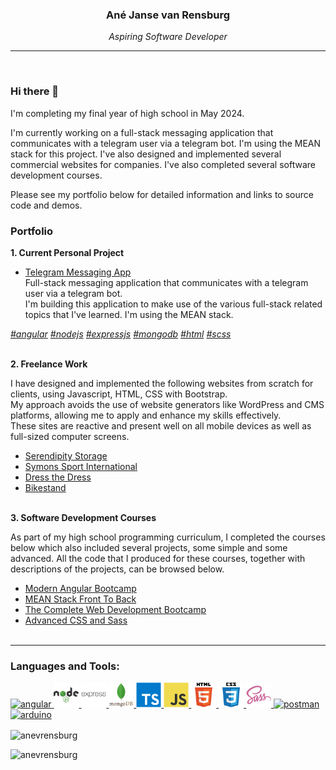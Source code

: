 <h3 align="center">Ané Janse van Rensburg</h3>
<p align="center"><em >Aspiring Software Developer</em></p>

<hr>
<br>

### Hi there 👋

I'm completing my final year of high school in May 2024.

I'm currently working on a full-stack messaging application that communicates with a telegram user via a telegram bot. I'm using the MEAN stack for this project. I've also designed and implemented several commercial websites for companies.  I've also completed several software development courses.

Please see my portfolio below for detailed information and links to source code and demos.

### Portfolio

**1. Current Personal Project**
- [Telegram Messaging App](https://github.com/AnevRensburg/telegram-app)<br>
Full-stack messaging application that communicates with a telegram user via a telegram bot.<br>
I'm building this application to make use of the various full-stack related topics that I've learned. I'm using the MEAN stack.<br>

*[#angular](https://angular.io) [#nodejs](https://nodejs.org) [#expressjs](https://expressjs.com) [#mongodb](https://www.mongodb.com/) [#html](https://www.w3.org/html/) [#scss](https://sass-lang.com)*
<br><br>

**2. Freelance Work**<br>

I have designed and implemented the following websites from scratch for clients, using Javascript, HTML, CSS with Bootstrap.<br>
My approach avoids the use of website generators like WordPress and CMS platforms, allowing me to apply and enhance my skills effectively.<br>
These sites are reactive and present well on all mobile devices as well as full-sized computer screens.

- [Serendipity Storage](https://github.com/AnevRensburg/serendipity-storage)
- [Symons Sport International](https://github.com/AnevRensburg/symons-sport)
- [Dress the Dress](https://github.com/AnevRensburg/dress-the-dress)
- [Bikestand](https://github.com/AnevRensburg/bike-stand)
<br><br>

**3. Software Development Courses**<br>

As part of my high school programming curriculum, I completed the courses below which also included several projects, some simple and some advanced.  All the code that I produced for these courses, together with descriptions of the projects, can be browsed below.

- [Modern Angular Bootcamp](https://github.com/AnevRensburg/the-modern-angular-bootcamp)
- [MEAN Stack Front To Back](https://github.com/AnevRensburg/mean-stack-front-to-back)
- [The Complete Web Development Bootcamp](https://github.com/AnevRensburg/the-modern-angular-bootcamp)
- [Advanced CSS and Sass](https://github.com/AnevRensburg/natours)
<br><br>
<hr>

### Languages and Tools:
<a href="https://angular.io" target="_blank" rel="noreferrer"> <img src="https://angular.io/assets/images/logos/angular/angular.svg" alt="angular" width="40" height="40"/> </a> <a href="https://nodejs.org" target="_blank" rel="noreferrer"> <img src="https://raw.githubusercontent.com/devicons/devicon/master/icons/nodejs/nodejs-original-wordmark.svg" alt="nodejs" width="40" height="40"/> </a> <a href="https://expressjs.com" target="_blank" rel="noreferrer"> <img src="https://raw.githubusercontent.com/devicons/devicon/master/icons/express/express-original-wordmark.svg" alt="express" width="40" height="40"/> </a> <a href="https://www.mongodb.com/" target="_blank" rel="noreferrer"> <img src="https://raw.githubusercontent.com/devicons/devicon/master/icons/mongodb/mongodb-original-wordmark.svg" alt="mongodb" width="40" height="40"/> </a><a href="https://www.typescriptlang.org/" target="_blank" rel="noreferrer"> <img src="https://raw.githubusercontent.com/devicons/devicon/master/icons/typescript/typescript-original.svg" alt="typescript" width="40" height="40"/> </a> <a href="https://developer.mozilla.org/en-US/docs/Web/JavaScript" target="_blank" rel="noreferrer"> <img src="https://raw.githubusercontent.com/devicons/devicon/master/icons/javascript/javascript-original.svg" alt="javascript" width="40" height="40"/> </a><a href="https://www.w3.org/html/" target="_blank" rel="noreferrer"> <img src="https://raw.githubusercontent.com/devicons/devicon/master/icons/html5/html5-original-wordmark.svg" alt="html5" width="40" height="40"/> </a> <a href="https://www.w3schools.com/css/" target="_blank" rel="noreferrer"> <img src="https://raw.githubusercontent.com/devicons/devicon/master/icons/css3/css3-original-wordmark.svg" alt="css3" width="40" height="40"/> </a> <a href="https://sass-lang.com" target="_blank" rel="noreferrer"> <img src="https://raw.githubusercontent.com/devicons/devicon/master/icons/sass/sass-original.svg" alt="sass" width="40" height="40"/> </a> <a href="https://postman.com" target="_blank" rel="noreferrer"> <img src="https://www.vectorlogo.zone/logos/getpostman/getpostman-icon.svg" alt="postman" width="40" height="40"/> </a> <a href="https://www.arduino.cc/" target="_blank" rel="noreferrer"> <img src="https://cdn.worldvectorlogo.com/logos/arduino-1.svg" alt="arduino" width="40" height="40"/> </a> 

<p><img align="center" src="https://github-readme-streak-stats.herokuapp.com/?user=anevrensburg&" alt="anevrensburg" /></p>

<p><img src="https://komarev.com/ghpvc/?username=anevrensburg&label=Profile%20views&color=0e75b6&style=flat" alt="anevrensburg"/></p>
